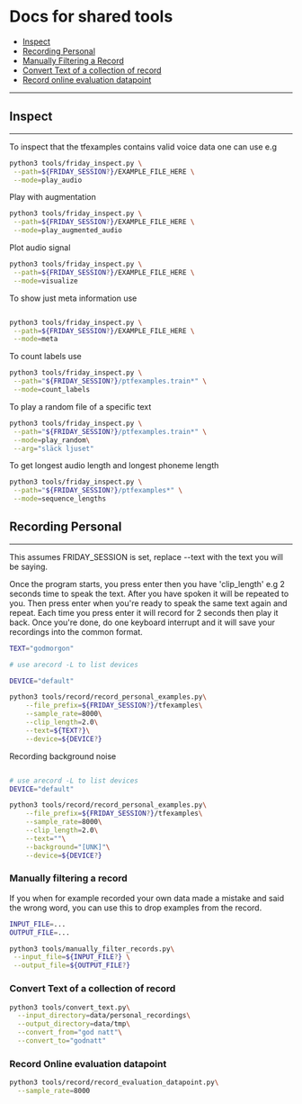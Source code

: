 # Docs for shared tools

- [Inspect](#Inspect)
- [Recording Personal](#Recording-Personal)
- [Manually Filtering a Record](#manually-filtering-a-record)
- [Convert Text of a collection of record](#convert-text-of-a-collection-of-record)
- [Record online evaluation datapoint](record-online-evaluation-datapoint)

---

## Inspect 

---

To inspect that the tfexamples contains valid voice data one can use e.g

```bash
python3 tools/friday_inspect.py \
 --path=${FRIDAY_SESSION?}/EXAMPLE_FILE_HERE \
 --mode=play_audio
```

Play with augmentation

```bash
python3 tools/friday_inspect.py \
 --path=${FRIDAY_SESSION?}/EXAMPLE_FILE_HERE \
 --mode=play_augmented_audio
```

Plot audio signal
```bash
python3 tools/friday_inspect.py \
 --path=${FRIDAY_SESSION?}/EXAMPLE_FILE_HERE \
 --mode=visualize

```

To show just meta information use

```bash 

python3 tools/friday_inspect.py \
 --path=${FRIDAY_SESSION?}/EXAMPLE_FILE_HERE \
 --mode=meta
```

To count labels use

```bash 
python3 tools/friday_inspect.py \
 --path="${FRIDAY_SESSION?}/ptfexamples.train*" \
 --mode=count_labels
```

To play a random file of a specific text

```bash 
python3 tools/friday_inspect.py \
 --path="${FRIDAY_SESSION?}/ptfexamples.train*" \
 --mode=play_random\
 --arg="släck ljuset"
```

To get longest audio length and longest phoneme length

```bash 
python3 tools/friday_inspect.py \
 --path="${FRIDAY_SESSION?}/ptfexamples*" \
 --mode=sequence_lengths
```

## Recording Personal

---

This assumes FRIDAY_SESSION is set, replace --text with the text you will be saying.

Once the program starts, you press enter then you have 'clip_length' e.g 2 seconds time to speak the text. After you have spoken it will be
repeated to you. Then press enter when you're ready to speak the same text again and repeat. Each time you press enter it will record for 2 seconds then play it back.
Once you're done, do one keyboard interrupt and it will save your recordings into the common format.

```bash
TEXT="godmorgon"

# use arecord -L to list devices

DEVICE="default"

python3 tools/record/record_personal_examples.py\
    --file_prefix=${FRIDAY_SESSION?}/tfexamples\
    --sample_rate=8000\
    --clip_length=2.0\
    --text=${TEXT?}\
    --device=${DEVICE?}

```

Recording background noise
```bash

# use arecord -L to list devices
DEVICE="default"

python3 tools/record/record_personal_examples.py\
    --file_prefix=${FRIDAY_SESSION?}/tfexamples\
    --sample_rate=8000\
    --clip_length=2.0\
    --text=""\
    --background="[UNK]"\
    --device=${DEVICE?}
```


### Manually filtering a record

If you when for example recorded your own data made a mistake and said the wrong word, you can use this to
drop examples from the record.

```bash
INPUT_FILE=...
OUTPUT_FILE=...

python3 tools/manually_filter_records.py\
 --input_file=${INPUT_FILE?} \
 --output_file=${OUTPUT_FILE?}
```

### Convert Text of a collection of record

```bash
python3 tools/convert_text.py\
  --input_directory=data/personal_recordings\
  --output_directory=data/tmp\
  --convert_from="god natt"\
  --convert_to="godnatt"
```

### Record Online evaluation datapoint

```bash
python3 tools/record/record_evaluation_datapoint.py\
  --sample_rate=8000
```